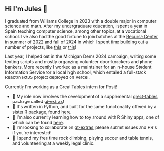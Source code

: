 ## Hi I'm Jules 👋

I graduated from Williams College in 2023 with a double major in computer science and math. After my undergraduate education, I spent a year in Spain teaching computer science, among other topics, at a vocational school. I've also had the good fortune to join batches at the [Recurse Center](https://www.recurse.com/) in summer of 2022 and fall of 2024 in which I spent time building out a number of projects, like [this](https://github.com/juleswg23/latin-square) or [this](https://github.com/juleswg23/connect-four-live)!

Last year, I helped out in the Michigan Dems 2024 campaign, writing some texting scripts and mostly organzing volunteer door-knockers and phone bankers. More recently I worked as a maintainer for an in-house Student Information Service for a local high school, which entailed a full-stack React/NextJS project deployed on Vercel.

Currently I'm working as a Great Tables intern for Posit!

- 🔭 My role now involves the development of a supplemental [great-tables](https://github.com/posit-dev/great-tables) package called [gt-extras](https://github.com/juleswg23/gt-extras)!
- 🔭 It's written in Python, and built for the same functionality offered by a sister R package, found [here](https://github.com/jthomasmock/gtExtras).
- 🌱 I’m also currently learning how to toy around with R Shiny apps, one of which can be found [here](https://jules-dev.shinyapps.io/Marion-Stokes-Tapes-Dashboard/).
- 💬 I’m looking to collaborate on [gt-extras](https://github.com/juleswg23/gt-extras), please submit issues and PR's if you're interested!
- 👯 I spend my free time rock climbing, playing soccer and table tennis, and volunteering at a weekly legal clinic.

<!--
**juleswg23/juleswg23** is a ✨ _special_ ✨ repository because its `README.md` (this file) appears on your GitHub profile.

Here are some ideas to get you started:

- 🔭 I’m currently working on ...
- 🌱 I’m currently learning ...
- 👯 I’m looking to collaborate on ...
- 🤔 I’m looking for help with ...
- 💬 Ask me about ...
- 📫 How to reach me: ...
- 😄 Pronouns: ...
- ⚡ Fun fact: ...
-->
